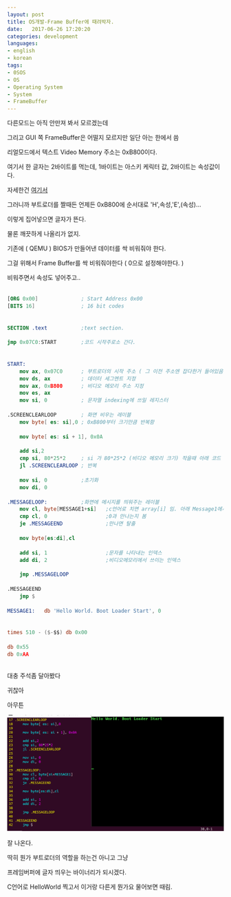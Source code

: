 ```yaml
---
layout: post
title: OS개발-Frame Buffer에 때려박자.	
date:   2017-06-26 17:20:20		
categories: development
languages:
- english
- korean
tags:
- 0SOS
- OS
- Operating System
- System
- FrameBuffer
---		
```



다른모드는 아직 안만져 봐서 모르겠는데

그리고 GUI 쪽 FrameBuffer은 어떨지 모르지만 일단 아는 한에서 씀

리얼모드에서 텍스트 Video Memory 주소는 0xB800이다. 

여기서 한 글자는 2바이트를 먹는데, 1바이트는 아스키 케릭터 값, 2바이트는 속성값이다.

자세한건 [여기서](https://en.wikipedia.org/wiki/VGA-compatible_text_mode)

그러니까 부트로더를 짤때든 언제든 0xB800에 순서대로 'H',속성,'E',(속성)...

이렇게 집어넣으면 글자가 뜬다.

물론 깨끗하게 나올리가 없지.

기존에 ( QEMU ) BIOS가 만들어낸 데이터를 싹 비워줘야 한다.

그걸 위해서 Frame Buffer를 싹 비워줘야한다 ( 0으로 설정해야한다. )

비워주면서 속성도 넣어주고..

```nasm

[ORG 0x00]              ; Start Address 0x00
[BITS 16]               ; 16 bit codes


SECTION .text           ;text section.

jmp 0x07C0:START        ;코드 시작주로소 간다.


START:
	mov ax, 0x07C0      ; 부트로더의 시작 주소 ( 그 이전 주소엔 잡다한거 들어있음.)
	mov ds, ax          ; 데이터 세그멘트 지정
	mov ax, 0xB800      ; 비디오 메모리 주소 지정
	mov es, ax
	mov si, 0           ; 문자열 indexing에 쓰일 레지스터
	
.SCREENCLEARLOOP        ; 화면 비우는 레이블
	mov byte[ es: si],0 ; 0xB800부터 크기만큼 반복함

	mov byte[ es: si + 1], 0x0A

	add si,2
	cmp si, 80*25*2     ; si 가 80*25*2 (비디오 메모리 크기) 작을때 아래 코드 실행
	jl .SCREENCLEARLOOP ; 반복

	mov si, 0           ;초기화
	mov di, 0

.MESSAGELOOP:           ;화면에 메시지를 띄워주는 레이블
	mov cl, byte[MESSAGE1+si]   ;c언어로 치면 array[i] 임. 아래 Message1에서 하나하나씩
	cmp cl, 0                   ;0과 만나는지 봄
	je .MESSAGEEND              ;만나면 탈출

	mov byte[es:di],cl
	
	add si, 1                   ;문자를 나타내는 인덱스
	add di, 2                   ;비디오메모리에서 쓰이는 인덱스

	jmp .MESSAGELOOP

.MESSAGEEND
	jmp $

MESSAGE1:	db 'Hello World. Boot Loader Start', 0 


times 510 - ($-$$) db 0x00

db 0x55
db 0xAA



```


대충 주석좀 달아봤다

귀찮아


아무튼 

![HELLO](/uploads/2017-06-26/OS/HelloWorld.png)


잘 나온다.

딱히 뭔가 부트로더의 역할을 하는건 아니고 그냥

프레임버퍼에 글자 띄우는 바이너리가 되시겠다.

C언어로 HelloWorld 찍고서 이거랑 다른게 뭔가요 물어보면 때림.


